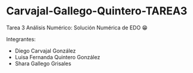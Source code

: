 # Carvajal-Gallego-Quintero-TAREA3

Tarea 3 Análisis Numérico: Solución Numérica de EDO 😁

Integrantes: 
- Diego Carvajal González
- Luisa Fernanda Quintero González
- Shara Gallego Grisales

